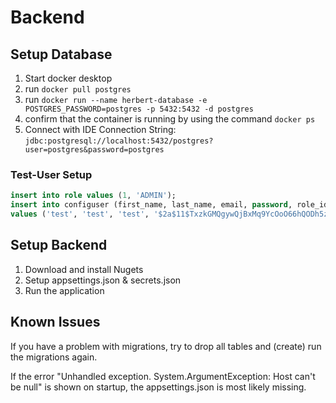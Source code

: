 # Backend

## Setup Database

1. Start docker desktop
2. run `docker pull postgres`
3. run `docker run --name herbert-database -e POSTGRES_PASSWORD=postgres -p 5432:5432 -d postgres`
4. confirm that the container is running by using the command `docker ps`
5. Connect with IDE Connection String: `jdbc:postgresql://localhost:5432/postgres?user=postgres&password=postgres`

### Test-User Setup

```sql
insert into role values (1, 'ADMIN');
insert into configuser (first_name, last_name, email, password, role_id, refresh_token, token_created, token_expires)
values ('test', 'test', 'test', '$2a$11$TxzkGMQgywQjBxMq9YcOoO66hQODh5zJzIg4npGPDzfpcefvKORD2', 1, 'refresh_token_value', current_timestamp, current_timestamp + interval '7 days');
```

## Setup Backend

1. Download and install Nugets
2. Setup appsettings.json & secrets.json
3. Run the application

## Known Issues

If you have a problem with migrations, try to drop all tables and (create) run the migrations again.

If the error "Unhandled exception. System.ArgumentException: Host can't be null" is shown on startup, the appsettings.json is most likely missing.
